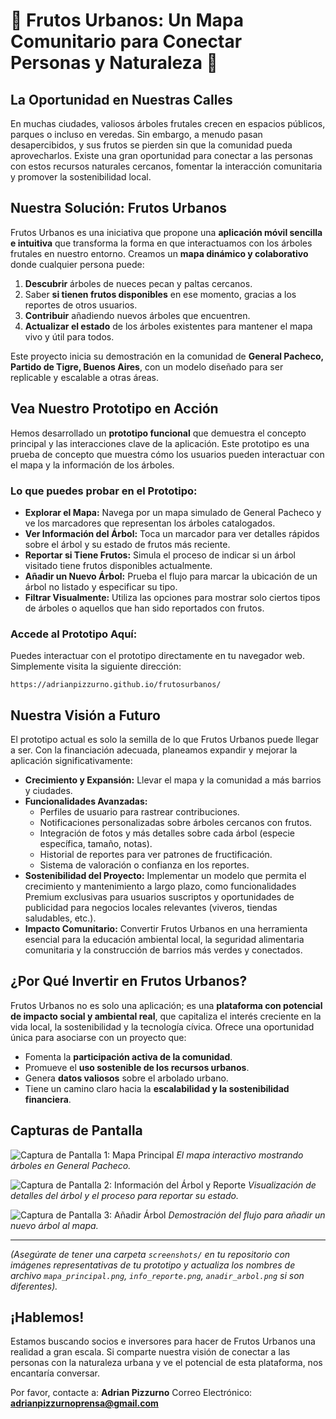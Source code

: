 # 🌲 Frutos Urbanos: Un Mapa Comunitario para Conectar Personas y Naturaleza 🥑

## La Oportunidad en Nuestras Calles

En muchas ciudades, valiosos árboles frutales crecen en espacios públicos, parques o incluso en veredas. Sin embargo, a menudo pasan desapercibidos, y sus frutos se pierden sin que la comunidad pueda aprovecharlos. Existe una gran oportunidad para conectar a las personas con estos recursos naturales cercanos, fomentar la interacción comunitaria y promover la sostenibilidad local.

## Nuestra Solución: Frutos Urbanos

Frutos Urbanos es una iniciativa que propone una **aplicación móvil sencilla e intuitiva** que transforma la forma en que interactuamos con los árboles frutales en nuestro entorno. Creamos un **mapa dinámico y colaborativo** donde cualquier persona puede:

1.  **Descubrir** árboles de nueces pecan y paltas cercanos.
2.  Saber **si tienen frutos disponibles** en ese momento, gracias a los reportes de otros usuarios.
3.  **Contribuir** añadiendo nuevos árboles que encuentren.
4.  **Actualizar el estado** de los árboles existentes para mantener el mapa vivo y útil para todos.

Este proyecto inicia su demostración en la comunidad de **General Pacheco, Partido de Tigre, Buenos Aires**, con un modelo diseñado para ser replicable y escalable a otras áreas.

## Vea Nuestro Prototipo en Acción

Hemos desarrollado un **prototipo funcional** que demuestra el concepto principal y las interacciones clave de la aplicación. Este prototipo es una prueba de concepto que muestra cómo los usuarios pueden interactuar con el mapa y la información de los árboles.

### Lo que puedes probar en el Prototipo:

*   **Explorar el Mapa:** Navega por un mapa simulado de General Pacheco y ve los marcadores que representan los árboles catalogados.
*   **Ver Información del Árbol:** Toca un marcador para ver detalles rápidos sobre el árbol y su estado de frutos más reciente.
*   **Reportar si Tiene Frutos:** Simula el proceso de indicar si un árbol visitado tiene frutos disponibles actualmente.
*   **Añadir un Nuevo Árbol:** Prueba el flujo para marcar la ubicación de un árbol no listado y especificar su tipo.
*   **Filtrar Visualmente:** Utiliza las opciones para mostrar solo ciertos tipos de árboles o aquellos que han sido reportados con frutos.

### Accede al Prototipo Aquí:

Puedes interactuar con el prototipo directamente en tu navegador web. Simplemente visita la siguiente dirección:

`https://adrianpizzurno.github.io/frutosurbanos/`

## Nuestra Visión a Futuro

El prototipo actual es solo la semilla de lo que Frutos Urbanos puede llegar a ser. Con la financiación adecuada, planeamos expandir y mejorar la aplicación significativamente:

*   **Crecimiento y Expansión:** Llevar el mapa y la comunidad a más barrios y ciudades.
*   **Funcionalidades Avanzadas:**
    *   Perfiles de usuario para rastrear contribuciones.
    *   Notificaciones personalizadas sobre árboles cercanos con frutos.
    *   Integración de fotos y más detalles sobre cada árbol (especie específica, tamaño, notas).
    *   Historial de reportes para ver patrones de fructificación.
    *   Sistema de valoración o confianza en los reportes.
*   **Sostenibilidad del Proyecto:** Implementar un modelo que permita el crecimiento y mantenimiento a largo plazo, como funcionalidades Premium exclusivas para usuarios suscriptos y oportunidades de publicidad para negocios locales relevantes (viveros, tiendas saludables, etc.).
*   **Impacto Comunitario:** Convertir Frutos Urbanos en una herramienta esencial para la educación ambiental local, la seguridad alimentaria comunitaria y la construcción de barrios más verdes y conectados.

## ¿Por Qué Invertir en Frutos Urbanos?

Frutos Urbanos no es solo una aplicación; es una **plataforma con potencial de impacto social y ambiental real**, que capitaliza el interés creciente en la vida local, la sostenibilidad y la tecnología cívica. Ofrece una oportunidad única para asociarse con un proyecto que:

*   Fomenta la **participación activa de la comunidad**.
*   Promueve el **uso sostenible de los recursos urbanos**.
*   Genera **datos valiosos** sobre el arbolado urbano.
*   Tiene un camino claro hacia la **escalabilidad y la sostenibilidad financiera**.

## Capturas de Pantalla

![Captura de Pantalla 1: Mapa Principal](screenshots/mapa_principal.png)
*El mapa interactivo mostrando árboles en General Pacheco.*

![Captura de Pantalla 2: Información del Árbol y Reporte](screenshots/info_reporte.png)
*Visualización de detalles del árbol y el proceso para reportar su estado.*

![Captura de Pantalla 3: Añadir Árbol](screenshots/anadir_arbol.png)
*Demostración del flujo para añadir un nuevo árbol al mapa.*

---
*(Asegúrate de tener una carpeta `screenshots/` en tu repositorio con imágenes representativas de tu prototipo y actualiza los nombres de archivo `mapa_principal.png`, `info_reporte.png`, `anadir_arbol.png` si son diferentes).*

## ¡Hablemos!

Estamos buscando socios e inversores para hacer de Frutos Urbanos una realidad a gran escala. Si comparte nuestra visión de conectar a las personas con la naturaleza urbana y ve el potencial de esta plataforma, nos encantaría conversar.

Por favor, contacte a:
**Adrian Pizzurno**
Correo Electrónico: **adrianpizzurnoprensa@gmail.com**

